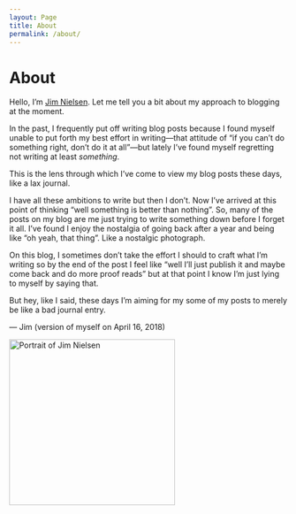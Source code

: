 ```yaml
---
layout: Page
title: About
permalink: /about/
---
```


# About

Hello, I’m [Jim Nielsen](https://www.jim-nielsen.com). Let me tell you a bit about my approach to blogging at the moment.

In the past, I frequently put off writing blog posts because I found myself unable to put forth my best effort in writing—that attitude of “if you can’t do something right, don’t do it at all”—but lately I’ve found myself regretting not writing at least _something_.

This is the lens through which I’ve come to view my blog posts these days, like a lax journal.

I have all these ambitions to write but then I don’t. Now I’ve arrived at this point of thinking “well something is better than nothing”. So, many of the posts on my blog are me just trying to write something down before I forget it all. I’ve found I enjoy the nostalgia of going back after a year and being like “oh yeah, that thing”. Like a nostalgic photograph.

On this blog, I sometimes don’t take the effort I should to craft what I’m writing so by the end of the post I feel like “well I’ll just publish it and maybe come back and do more proof reads” but at that point I know I’m just lying to myself by saying that.

But hey, like I said, these days I’m aiming for my some of my posts to merely be like a bad journal entry.

— Jim (version of myself on April 16, 2018)

<img src="https://cdn.jim-nielsen.com/shared/jim-nielsen-portrait.jpg" width="300" height="300" alt="Portrait of Jim Nielsen" />
